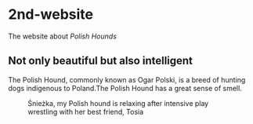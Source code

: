 # 2nd-website
The website about *Polish Hounds*

<!DOCTYPE html>
<html lang="pl">
<head>
	<meta charset="utf-8">
	<title>The most beatiful dog ever!</title>
</head>
<body>
	<article>
<h1>Not only beautiful but also intelligent</h1>
<p>The Polish Hound, commonly known as Ogar Polski, is a breed of hunting dogs indigenous to Poland.The Polish Hound has a great sense of smell.</p>
<figure>
	<img src="https://scontent.fwaw5-1.fna.fbcdn.net/v/t1.0-9/37748171_1603577499748425_3234233124053319680_o.jpg?_nc_cat=0&oh=c2973b46337160490b21df9bf4becfb3&oe=5BF2D240" alt="">
	<figcaption> Śnieżka, my Polish hound is relaxing after intensive play wrestling with her best friend, Tosia</figcaption>
</figure>
</article>
</body>
</html>
